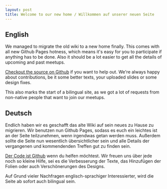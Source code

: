 ```yaml
---
layout: post
title: Welcome to our new home / Willkommen auf unserer neuen Seite
---
```


## English

We managed to migrate the old wiki to a new home finally. This comes with all new Github Pages hotness, which means it's easy for you to participate if anything has to be done. Also it should be a lot easier to get all the details of upcoming and past meetups.

[Checkout the source on Github](https://github.com/berlinphp/berlinphp.github.com) if you want to help out. We're always happy about contributions, be it some better texts, your uploaded slides or some design fixes.

This also marks the start of a bilingual site, as we got a lot of requests from non-native people that want to join our meetups.

## Deutsch

Endlich haben wir es geschafft das alte Wiki auf sein neues zu Hause zu migrieren. Wir benutzen nun Github Pages, sodass es euch ein leichtes ist an der Seite teilzunehmen, wenn irgendwas getan werden muss. Außerdem sollte die Seite nun wesentlich übersichtlicher sein und alle Details der vergangenen und kommendenden Treffen gut zu finden sein.

[Der Code ist Github](https://github.com/berlinphp/berlinphp.github.com) wenn du helfen möchtest. Wir freuen uns über jede noch so kleine Hilfe, sei es die Verbesserung der Texte, das Hinzufügen der Folien oder auch Verschönerungen des Designs.

Auf Grund vieler Nachfragen englisch-sprachiger Interessierter, wird die Seite ab sofort auch bilingual sein.


